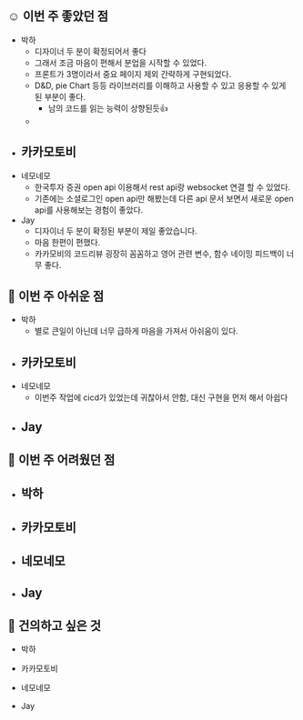 ## ☺️ 이번 주 좋았던 점

- 박하
	- 디자이너 두 분이 확정되어서 좋다
	- 그래서 조금 마음이 편해서 분업을 시작할 수 있었다.
	- 프론트가 3명이라서 중요 페이지 제외 간략하게 구현되었다.
	- D&D, pie Chart 등등 라이브러리를 이해하고 사용할 수 있고 응용할 수 있게 된 부분이 좋다.
		- 남의 코드를 읽는 능력이 상향된듯👍
	- 
- 카카모토비
	- 
- 네모네모
	- 한국투자 증권 open api 이용해서 rest api랑 websocket 연결 할 수 있었다.
	- 기존에는 소셜로그인 open api만 해봤는데 다른 api 문서 보면서 새로운  open api를 사용해보는 경험이 좋았다.
- Jay
	- 디자이너 두 분이 확정된 부분이 제일 좋았습니다.
	- 마음 한편이 편했다.
	- 카카모비의 코드리뷰 굉장히 꼼꼼하고 영어 관련 변수, 함수 네이밍 피드백이 너무 좋다.

## 🤔 이번 주 아쉬운 점

- 박하
	- 별로 큰일이 아닌데 너무 급하게 마음을 가져서 아쉬움이 있다.
- 카카모토비
	- 
- 네모네모
	- 이번주 작업에 cicd가 있었는데 귀찮아서 안함, 대신 구현을 먼저 해서 아쉽다
- Jay
	- 

## 🤔 이번 주 어려웠던 점

- 박하
	- 
- 카카모토비
	-
- 네모네모
	- 
- Jay
	- 


## 🙏 건의하고 싶은 것

- 박하
- 카카모토비
- 네모네모
	
- Jay
